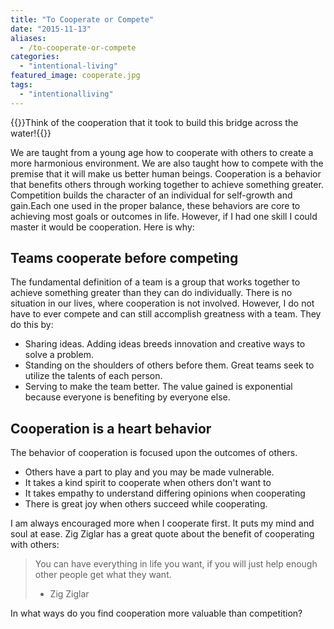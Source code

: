 ```yaml
---
title: "To Cooperate or Compete"
date: "2015-11-13"
aliases:
  - /to-cooperate-or-compete
categories: 
  - "intentional-living"
featured_image: cooperate.jpg
tags: 
  - "intentionalliving"
---
```


{{<featuredimage>}}Think of the cooperation that it took to build this bridge across the water!{{</featuredimage>}}

We are taught from a young age how to cooperate with others to create a more harmonious environment. We are also taught how to compete with the premise that it will make us better human beings. Cooperation is a behavior that benefits others through working together to achieve something greater. Competition builds the character of an individual for self-growth and gain.Each one used in the proper balance, these behaviors are core to achieving most goals or outcomes in life. However, if I had one skill I could master it would be cooperation. Here is why:

## Teams cooperate before competing

The fundamental definition of a team is a group that works together to achieve something greater than they can do individually. There is no situation in our lives, where cooperation is not involved. However, I do not have to ever compete and can still accomplish greatness with a team. They do this by:

- Sharing ideas. Adding ideas breeds innovation and creative ways to solve a problem.
- Standing on the shoulders of others before them. Great teams seek to utilize the talents of each person.
- Serving to make the team better. The value gained is exponential because everyone is benefiting by everyone else.

## Cooperation is a heart behavior

The behavior of cooperation is focused upon the outcomes of others.

- Others have a part to play and you may be made vulnerable.
- It takes a kind spirit to cooperate when others don't want to
- It takes empathy to understand differing opinions when cooperating
- There is great joy when others succeed while cooperating.

I am always encouraged more when I cooperate first. It puts my mind and soul at ease. Zig Ziglar has a great quote about the benefit of cooperating with others:

> You can have everything in life you want, if you will just help enough other people get what they want. 
>
> - Zig Ziglar

In what ways do you find cooperation more valuable than competition?
